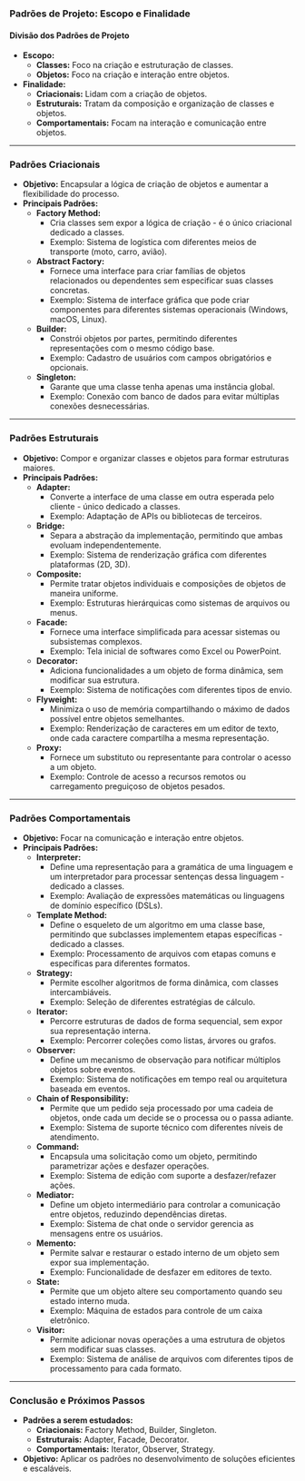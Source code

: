 ### Padrões de Projeto: Escopo e Finalidade

#### Divisão dos Padrões de Projeto

- **Escopo:**
  - **Classes:** Foco na criação e estruturação de classes.
  - **Objetos:** Foco na criação e interação entre objetos.
- **Finalidade:**
  - **Criacionais:** Lidam com a criação de objetos.
  - **Estruturais:** Tratam da composição e organização de classes e objetos.
  - **Comportamentais:** Focam na interação e comunicação entre objetos.

---

### Padrões Criacionais

- **Objetivo:** Encapsular a lógica de criação de objetos e aumentar a flexibilidade do processo.
- **Principais Padrões:**
  - **Factory Method:**
    - Cria classes sem expor a lógica de criação - é o único criacional dedicado a classes.
    - Exemplo: Sistema de logística com diferentes meios de transporte (moto, carro, avião).
  - **Abstract Factory:**
    - Fornece uma interface para criar famílias de objetos relacionados ou dependentes sem especificar suas classes concretas.
    - Exemplo: Sistema de interface gráfica que pode criar componentes para diferentes sistemas operacionais (Windows, macOS, Linux).
  - **Builder:**
    - Constrói objetos por partes, permitindo diferentes representações com o mesmo código base.
    - Exemplo: Cadastro de usuários com campos obrigatórios e opcionais.
  - **Singleton:**
    - Garante que uma classe tenha apenas uma instância global.
    - Exemplo: Conexão com banco de dados para evitar múltiplas conexões desnecessárias.

---

### Padrões Estruturais

- **Objetivo:** Compor e organizar classes e objetos para formar estruturas maiores.
- **Principais Padrões:**
  - **Adapter:**
    - Converte a interface de uma classe em outra esperada pelo cliente - único dedicado a classes.
    - Exemplo: Adaptação de APIs ou bibliotecas de terceiros.
  - **Bridge:**
    - Separa a abstração da implementação, permitindo que ambas evoluam independentemente.
    - Exemplo: Sistema de renderização gráfica com diferentes plataformas (2D, 3D).
  - **Composite:**
    - Permite tratar objetos individuais e composições de objetos de maneira uniforme.
    - Exemplo: Estruturas hierárquicas como sistemas de arquivos ou menus.
  - **Facade:**
    - Fornece uma interface simplificada para acessar sistemas ou subsistemas complexos.
    - Exemplo: Tela inicial de softwares como Excel ou PowerPoint.
  - **Decorator:**
    - Adiciona funcionalidades a um objeto de forma dinâmica, sem modificar sua estrutura.
    - Exemplo: Sistema de notificações com diferentes tipos de envio.
  - **Flyweight:**
    - Minimiza o uso de memória compartilhando o máximo de dados possível entre objetos semelhantes.
    - Exemplo: Renderização de caracteres em um editor de texto, onde cada caractere compartilha a mesma representação.
  - **Proxy:**
    - Fornece um substituto ou representante para controlar o acesso a um objeto.
    - Exemplo: Controle de acesso a recursos remotos ou carregamento preguiçoso de objetos pesados.

---

### Padrões Comportamentais

- **Objetivo:** Focar na comunicação e interação entre objetos.
- **Principais Padrões:**
  - **Interpreter:**
    - Define uma representação para a gramática de uma linguagem e um interpretador para processar sentenças dessa linguagem - dedicado a classes.
    - Exemplo: Avaliação de expressões matemáticas ou linguagens de domínio específico (DSLs).
  - **Template Method:**
    - Define o esqueleto de um algoritmo em uma classe base, permitindo que subclasses implementem etapas específicas - dedicado a classes.
    - Exemplo: Processamento de arquivos com etapas comuns e específicas para diferentes formatos.
  - **Strategy:**
    - Permite escolher algoritmos de forma dinâmica, com classes intercambiáveis.
    - Exemplo: Seleção de diferentes estratégias de cálculo.
  - **Iterator:**
    - Percorre estruturas de dados de forma sequencial, sem expor sua representação interna.
    - Exemplo: Percorrer coleções como listas, árvores ou grafos.
  - **Observer:**
    - Define um mecanismo de observação para notificar múltiplos objetos sobre eventos.
    - Exemplo: Sistema de notificações em tempo real ou arquitetura baseada em eventos.
  - **Chain of Responsibility:**
    - Permite que um pedido seja processado por uma cadeia de objetos, onde cada um decide se o processa ou o passa adiante.
    - Exemplo: Sistema de suporte técnico com diferentes níveis de atendimento.
  - **Command:**
    - Encapsula uma solicitação como um objeto, permitindo parametrizar ações e desfazer operações.
    - Exemplo: Sistema de edição com suporte a desfazer/refazer ações.
  - **Mediator:**
    - Define um objeto intermediário para controlar a comunicação entre objetos, reduzindo dependências diretas.
    - Exemplo: Sistema de chat onde o servidor gerencia as mensagens entre os usuários.
  - **Memento:**
    - Permite salvar e restaurar o estado interno de um objeto sem expor sua implementação.
    - Exemplo: Funcionalidade de desfazer em editores de texto.
  - **State:**
    - Permite que um objeto altere seu comportamento quando seu estado interno muda.
    - Exemplo: Máquina de estados para controle de um caixa eletrônico.
  - **Visitor:**
    - Permite adicionar novas operações a uma estrutura de objetos sem modificar suas classes.
    - Exemplo: Sistema de análise de arquivos com diferentes tipos de processamento para cada formato.

---

### Conclusão e Próximos Passos

- **Padrões a serem estudados:**
  - **Criacionais:** Factory Method, Builder, Singleton.
  - **Estruturais:** Adapter, Facade, Decorator.
  - **Comportamentais:** Iterator, Observer, Strategy.
- **Objetivo:** Aplicar os padrões no desenvolvimento de soluções eficientes e escaláveis.
